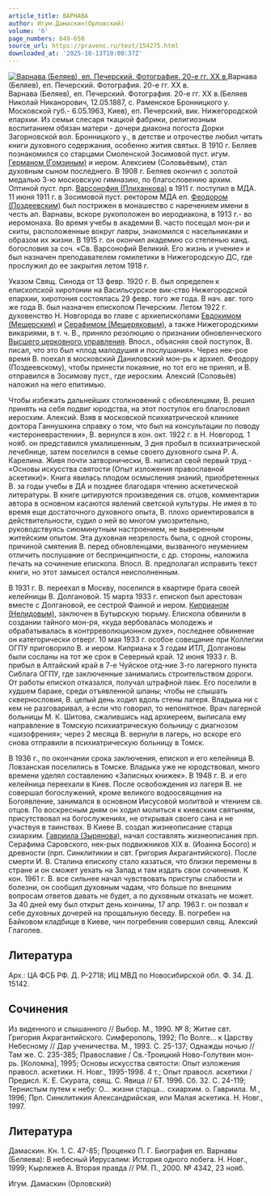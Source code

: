 ```yaml
---
article_title: ВАРНАВА
author: Игум.Дамаскин(Орловский)
volume: '6'
page_numbers: 649-650
source_url: https://pravenc.ru/text/154275.html
downloaded_at: '2025-10-13T10:00:37Z'
---
```


[![Варнава (Беляев), еп. Печерский. Фотография. 20-е гг. XX в.](https://pravenc.ru/data/559/461/1234/i200.jpg "Кликните для увеличения картинки")](https://pravenc.ru/data/559/461/1234/i400.jpg)Варнава (Беляев), еп. Печерский. Фотография. 20-е гг. XX в.  
Варнава (Беляев), еп. Печерский. Фотография. 20-е гг. XX в.(Беляев Николай Никанорович, 12.05.1887, с. Раменское Бронницкого у. Московской губ.- 6.05.1963, Киев), еп. Печерский, вик. Нижегородской епархии. Из семьи слесаря ткацкой фабрики, религиозным воспитанием обязан матери - дочери диакона погоста Дорки Загорновской вол. Бронницкого у., в детстве и отрочестве любил читать книги духовного содержания, особенно жития святых. В 1910 г. Беляев познакомился со старцами Смоленской Зосимовой пуст. игум. [Германом (Гомзиным)](<https://pravenc.ru/text/Германом (Гомзиным).html>) и иером. Алексием (Соловьёвым), стал духовным сыном последнего. В 1908 г. Беляев окончил с золотой медалью 3-ю московскую гимназию, по благословению архим. Оптиной пуст. прп. [Варсонофия (Плиханкова)](https://pravenc.ru/text/Варсонофия.html) в 1911 г. поступил в МДА. 11 июня 1911 г. в Зосимовой пуст. ректором МДА еп. [Феодором (Поздеевским)](<https://pravenc.ru/text/Феодором (Поздеевским).html>) был пострижен в монашество с наречением имени в честь ап. Варнавы, вскоре рукоположен во иеродиакона, в 1913 г.- во иеромонаха. Во время учебы в академии В. часто посещал мон-ри и скиты, расположенные вокруг лавры, знакомился с насельниками и образом их жизни. В 1915 г. он окончил академию со степенью канд. богословия за соч. «Св. Варсонофий Великий. Его жизнь и учение» и был назначен преподавателем гомилетики в Нижегородскую ДС, где прослужил до ее закрытия летом 1918 г.

Указом Свящ. Синода от 13 февр. 1920 г. В. был определен к епископской хиротонии на Васильсурское вик-ство Нижегородской епархии, хиротония состоялась 29 февр. того же года. В нач. авг. того же года В. был назначен епископом Печерским. Летом 1922 г. духовенство Н. Новгорода во главе с архиепископами [Евдокимом (Мещерским)](<https://pravenc.ru/text/Евдокимом (Мещерским).html>) и [Серафимом (Мещеряковым)](<https://pravenc.ru/text/Серафимом (Мещеряковым).html>), а также Нижегородскими викариями, в т. ч. В., приняло резолюцию о признании обновленческого [Высшего церковного управления](<https://pravenc.ru/text/Высшее Церковное Управление.html>). Впосл., объясняя свой поступок, В. писал, что это был «плод малодушия и послушания». Через нек-рое время В. поехал в московский Даниловский мон-рь к архиеп. Феодору (Поздеевскому), чтобы принести покаяние, но тот его не принял, и В. отправился в Зосимову пуст., где иеросхим. Алексий (Соловьёв) наложил на него епитимью.

Чтобы избежать дальнейших столкновений с обновленцами, В. решил принять на себя подвиг юродства, на этот поступок его благословил иеросхим. Алексий. Взяв в московской психиатрической клинике доктора Ганнушкина справку о том, что был на консультации по поводу «истероневрастении», В. вернулся в кон. окт. 1922 г. в Н. Новгород. 1 нояб. он представился умалишенным, 3 дня пробыл в психиатрической лечебнице, затем поселился в семье своего духовного сына Р. А. Карелина. Живя почти затворнически, В. написал свой первый труд - «Основы искусства святости (Опыт изложения православной аскетики)». Книга явилась плодом осмысления знаний, приобретенных В. за годы учебы в ДА и позднее благодаря чтению аскетической литературы. В книге цитируются произведения св. отцов, комментарии автора в основном касаются явлений светской культуры. Не имея в то время еще достаточного духовного опыта, В. плохо ориентировался в действительности, судил о ней во многом умозрительно, руководствуясь сиюминутным настроением, не выверенным житейским опытом. Эта духовная незрелость была, с одной стороны, причиной смятения В. перед обновленцами, вызванного неумением отличить послушание от беспринципности, с др. стороны, наложила печать на сочинение епископа. Впосл. В. предполагал исправить текст книги, но этот замысел остался неисполненным.

В 1931 г. В. переехал в Москву, поселился в квартире брата своей келейницы В. Долгановой. 15 марта 1933 г. епископ был арестован вместе с Долгановой, ее сестрой Фаиной и иером. [Киприаном (Нелидовым)](<https://pravenc.ru/text/Киприаном (Нелидовым).html>), заключен в Бутырскую тюрьму. Епископа обвинили в создании тайного мон-ря, «куда вербовалась молодежь и обрабатывалась в контрреволюционном духе», последнее обвинение он категорически отверг. 10 мая 1933 г. особое совещание при Коллегии ОГПУ приговорило В. и иером. Киприана к 3 годам ИТЛ, Долгановы были сосланы на тот же срок в Северный край. 12 июня 1933 г. В. прибыл в Алтайский край в 7-е Чуйское отд-ние 3-го лагерного пункта Сиблага ОГПУ, где заключенные занимались строительством дороги. От работы епископ отказался, получал штрафной паек. Его поселили в худшем бараке, среди отъявленной шпаны; чтобы не слышать сквернословия, В. целый день ходил вдоль стены лагеря. Владыка ни с кем не разговаривал, а если что говорил, то непонятное. Врач лагерной больницы М. К. Шитова, сжалившись над архиереем, выписала ему направление в Томскую психиатрическую больницу с диагнозом «шизофрения»; через 2 месяца В. вернули в лагерь, но вскоре его снова отправили в психиатрическую больницу в Томск.

В 1936 г., по окончании срока заключения, епископ и его келейница В. Ловзанская поселились в Томске. Владыка уже не юродствовал, много времени уделял составлению «Записных книжек». В 1948 г. В. и его келейница переехали в Киев. После освобождения из лагеря В. не совершал богослужений, кроме великого водоосвящения на Богоявление, занимался в основном Иисусовой молитвой и чтением св. отцов. По воскресным дням он ходил молиться к киевским святыням, присутствовал на богослужениях, не открывая своего сана и не участвуя в таинствах. В Киеве В. создал жизнеописание старца схиархим. [Гавриила (Зырянова)](https://pravenc.ru/text/ГАВРИИЛ.html), начал составлять жизнеописания прп. Серафима Саровского, нек-рых подвижников XIX в. (Иоанна Босого) и древности (прп. Синклитикии и свт. Григория Акрагантийского). После смерти И. В. Сталина епископу стало казаться, что близки перемены в стране и он сможет уехать на Запад и там издать свои сочинения. К кон. 1961 г. В. все сильнее начал чувствовать приступы слабости и болезни, он сообщил духовным чадам, что больше по внешним вопросам ответов давать не будет, а по духовным отказать не может. За 40 дней ему был открыт день кончины, 17 апр. 1963 г. он позвал к себе духовных дочерей на прощальную беседу. В. погребен на Байковом кладбище в Киеве, чин погребения совершил свящ. Алексий Глаголев.

## Литература

Арх.: ЦА ФСБ РФ. Д. Р-2718; ИЦ МВД по Новосибирской обл. Ф. 34. Д. 15142.

## Сочинения

Из виденного и слышанного // Выбор. М., 1990. № 8; Житие свт. Григория Акрагантийского. Симферополь, 1992; По Волге... к Царству Небесному // Дар ученичества. М., 1993. С. 25-137; Однажды ночью // Там же. С. 235-385; Православие / Св.-Троицкий Ново-Голутвин мон-рь. [Коломна], 1995; Основы искусства святости: Опыт изложения правосл. аскетики. Н. Новг., 1995-1998. 4 т.; Опыт правосл. аскетики / Предисл. К. Е. Скурата, свящ. С. Явица // БТ. 1996. Сб. 32. С. 24-119; Тернистым путем к небу: О... жизни старца... схиархим. о. Гавриила. М., 1996; Прп. Синклитикия Александрийская, или Малая аскетика. Н. Новг., 1997.

## Литература

Дамаскин. Кн. 1. С. 47-85; Проценко П. Г. Биография еп. Варнавы (Беляева): В небесный Иерусалим: История одного побега. Н. Новг., 1999; Кырлежев А. Вторая правда // РМ. П., 2000. № 4342, 23 нояб.

Игум.  Дамаскин   (Орловский)
